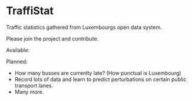# TraffiStat
Traffic statistics gathered from Luxembourgs open data system.

Please join the project and contribute.

Available:


Planned:
  - How many busses are currenlty late? (How punctual is Luxembourg)
  - Record lots of data and learn to predict perturbations on certain public transport lanes.
  - Many more.
  
